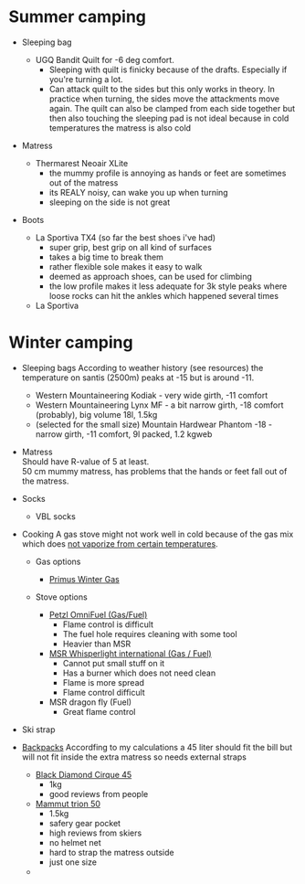 # Summer camping
  
  - Sleeping bag
    * UGQ Bandit Quilt for -6 deg comfort.
      * Sleeping with quilt is finicky because of the drafts. Especially if you're turning a lot.
      * Can attack quilt to the sides but this only works in theory. In practice when turning, the sides move the attackments move again. The quilt can also be clamped from each side together but then also touching the sleeping pad is not ideal because in cold temperatures the matress is also cold
  
  - Matress
    * Thermarest Neoair XLite
      * the mummy profile is annoying as hands or feet are sometimes out of the matress
      * its REALY noisy, can wake you up when turning
      * sleeping on the side is not great
  
  - Boots
    * La Sportiva TX4 (so far the best shoes i've had)
      * super grip, best grip on all kind of surfaces
      * takes a big time to break them
      * rather flexible sole makes it easy to walk
      * deemed as approach shoes, can be used for climbing
      * the low profile makes it less adequate for 3k style peaks where loose rocks can hit the ankles which happened several times
    * La Sportiva 

# Winter camping


  - Sleeping bags
    According to weather history (see resources) the temperature on santis (2500m) peaks at -15 but is around -11.
    * Western Mountaineering Kodiak - very wide girth, -11 comfort
    * Western Mountaineering Lynx MF - a bit narrow girth, -18 comfort (probably), big volume 18l, 1.5kg
    * (selected for the small size)  Mountain Hardwear Phantom -18 - narrow girth, -11 comfort, 9l packed, 1.2 kgweb

  - Matress  
    Should have R-value of 5 at least.   
    50 cm mummy matress, has problems that the hands or feet fall out of the matress.  

  - Socks
    * VBL socks


  - Cooking
    A gas stove might not work well in cold because of the gas mix which does [not vaporize from certain temperatures](https://www.outdoors.org/resources/amc-outdoors/gear/why-do-canister-stoves-fail-in-cold/).   
    
    - Gas options
      * [Primus Winter Gas](https://www.primusequipment.com/eu/en-gb/service-center/user-guides/gas-guide)
   
    - Stove options
      * [Petzl OmniFuel (Gas/Fuel)](https://www.youtube.com/watch?v=8wYzC6A8auM)
        * Flame control is difficult
        * The fuel hole requires cleaning with some tool
        * Heavier than MSR
      * [MSR Whisperlight international (Gas / Fuel)](https://www.youtube.com/watch?v=8wYzC6A8auM)
        * Cannot put small stuff on it 
        * Has a burner which does not need clean
        * Flame is more spread
        * Flame control difficult
      * MSR dragon fly (Fuel)
        * Great flame control
  - Ski strap
  - [Backpacks](https://www.berg-freunde.ch/tourenrucksaecke/volumen--45-59/fuer--unisex/?bfc-fuer[]=maenner)
    Accordfing to my calculations a 45 liter should fit the bill but will not fit inside the extra matress so needs external straps
    * [Black Diamond Cirque 45](https://www.blackdiamondequipment.com/en_US/product/cirque-45-pack/)
      * 1kg
      * good reviews from people 
    * [Mammut trion 50](https://www.mammut.com/ch/de/products/2520-00850/trion-50) 
      * 1.5kg
      * safery gear pocket 
      * high reviews from skiers
      * no helmet net
      * hard to strap the matress outside
      * just one size
    * 
